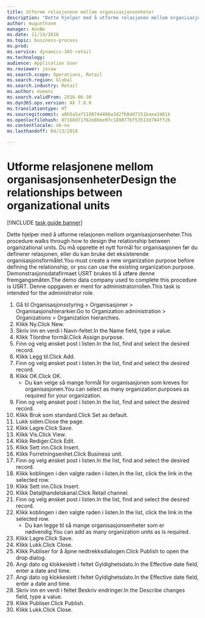 ```yaml
--- 
title: Utforme relasjonene mellom organisasjonsenheter
description: "Dette hjelper med å utforme relasjonen mellom organisasjonsenheter."
author: mugunthanm
manager: AnnBe
ms.date: 11/14/2016
ms.topic: business-process
ms.prod: 
ms.service: dynamics-365-retail
ms.technology: 
audience: Application User
ms.reviewer: josaw
ms.search.scope: Operations, Retail
ms.search.region: Global
ms.search.industry: Retail
ms.author: mumani
ms.search.validFrom: 2016-06-30
ms.dyn365.ops.version: AX 7.0.0
ms.translationtype: HT
ms.sourcegitcommit: a8b5a5af5108744406a3d2fb84d7151baea2481b
ms.openlocfilehash: 07168d71f62e8bbe97c189077bf53513d784ff26
ms.contentlocale: nb-no
ms.lasthandoff: 04/13/2018

---
```

# <a name="design-the-relationships-between-organizational-units"></a><span data-ttu-id="9295c-103">Utforme relasjonene mellom organisasjonsenheter</span><span class="sxs-lookup"><span data-stu-id="9295c-103">Design the relationships between organizational units</span></span>

[!INCLUDE [task guide banner](../includes/task-guide-banner.md)]

<span data-ttu-id="9295c-104">Dette hjelper med å utforme relasjonen mellom organisasjonsenheter.</span><span class="sxs-lookup"><span data-stu-id="9295c-104">This procedure walks through how to design the relationship between organizational units.</span></span> <span data-ttu-id="9295c-105">Du må opprette et nytt formål for organisasjonen før du definerer relasjonen, eller du kan bruke det eksisterende organisasjonsformålet.</span><span class="sxs-lookup"><span data-stu-id="9295c-105">You must create a new organization purpose before defining the relationship, or you can use the existing organization purpose.</span></span> <span data-ttu-id="9295c-106">Demonstrasjonsdatafirmaet USRT brukes til å utføre denne fremgangsmåten.</span><span class="sxs-lookup"><span data-stu-id="9295c-106">The demo data company used to complete this procedure is USRT.</span></span> <span data-ttu-id="9295c-107">Denne oppgaven er ment for administratorrollen.</span><span class="sxs-lookup"><span data-stu-id="9295c-107">This task is intended for the administrator role.</span></span>

1. <span data-ttu-id="9295c-108">Gå til Organisasjonsstyring > Organisasjoner > Organisasjonshierarkier.</span><span class="sxs-lookup"><span data-stu-id="9295c-108">Go to Organization administration > Organizations > Organization hierarchies.</span></span>
2. <span data-ttu-id="9295c-109">Klikk Ny.</span><span class="sxs-lookup"><span data-stu-id="9295c-109">Click New.</span></span>
3. <span data-ttu-id="9295c-110">Skriv inn en verdi i Navn-feltet.</span><span class="sxs-lookup"><span data-stu-id="9295c-110">In the Name field, type a value.</span></span>
4. <span data-ttu-id="9295c-111">Klikk Tilordne formål.</span><span class="sxs-lookup"><span data-stu-id="9295c-111">Click Assign purpose.</span></span>
5. <span data-ttu-id="9295c-112">Finn og velg ønsket post i listen.</span><span class="sxs-lookup"><span data-stu-id="9295c-112">In the list, find and select the desired record.</span></span>
6. <span data-ttu-id="9295c-113">Klikk Legg til.</span><span class="sxs-lookup"><span data-stu-id="9295c-113">Click Add.</span></span>
7. <span data-ttu-id="9295c-114">Finn og velg ønsket post i listen.</span><span class="sxs-lookup"><span data-stu-id="9295c-114">In the list, find and select the desired record.</span></span>
8. <span data-ttu-id="9295c-115">Klikk OK.</span><span class="sxs-lookup"><span data-stu-id="9295c-115">Click OK.</span></span>
    * <span data-ttu-id="9295c-116">Du kan velge så mange formål for organisasjonen som kreves for organisasjonen.</span><span class="sxs-lookup"><span data-stu-id="9295c-116">You can select as many organization purposes as required for your organization.</span></span>  
9. <span data-ttu-id="9295c-117">Finn og velg ønsket post i listen.</span><span class="sxs-lookup"><span data-stu-id="9295c-117">In the list, find and select the desired record.</span></span>
10. <span data-ttu-id="9295c-118">Klikk Bruk som standard.</span><span class="sxs-lookup"><span data-stu-id="9295c-118">Click Set as default.</span></span>
11. <span data-ttu-id="9295c-119">Lukk siden.</span><span class="sxs-lookup"><span data-stu-id="9295c-119">Close the page.</span></span>
12. <span data-ttu-id="9295c-120">Klikk Lagre.</span><span class="sxs-lookup"><span data-stu-id="9295c-120">Click Save.</span></span>
13. <span data-ttu-id="9295c-121">Klikk Vis.</span><span class="sxs-lookup"><span data-stu-id="9295c-121">Click View.</span></span>
14. <span data-ttu-id="9295c-122">Klikk Rediger.</span><span class="sxs-lookup"><span data-stu-id="9295c-122">Click Edit.</span></span>
15. <span data-ttu-id="9295c-123">Klikk Sett inn.</span><span class="sxs-lookup"><span data-stu-id="9295c-123">Click Insert.</span></span>
16. <span data-ttu-id="9295c-124">Klikk Forretningsenhet.</span><span class="sxs-lookup"><span data-stu-id="9295c-124">Click Business unit.</span></span>
17. <span data-ttu-id="9295c-125">Finn og velg ønsket post i listen.</span><span class="sxs-lookup"><span data-stu-id="9295c-125">In the list, find and select the desired record.</span></span>
18. <span data-ttu-id="9295c-126">Klikk koblingen i den valgte raden i listen.</span><span class="sxs-lookup"><span data-stu-id="9295c-126">In the list, click the link in the selected row.</span></span>
19. <span data-ttu-id="9295c-127">Klikk Sett inn.</span><span class="sxs-lookup"><span data-stu-id="9295c-127">Click Insert.</span></span>
20. <span data-ttu-id="9295c-128">Klikk Detaljhandelskanal.</span><span class="sxs-lookup"><span data-stu-id="9295c-128">Click Retail channel.</span></span>
21. <span data-ttu-id="9295c-129">Finn og velg ønsket post i listen.</span><span class="sxs-lookup"><span data-stu-id="9295c-129">In the list, find and select the desired record.</span></span>
22. <span data-ttu-id="9295c-130">Klikk koblingen i den valgte raden i listen.</span><span class="sxs-lookup"><span data-stu-id="9295c-130">In the list, click the link in the selected row.</span></span>
    * <span data-ttu-id="9295c-131">Du kan legge til så mange organisasjonsenheter som er nødvendig.</span><span class="sxs-lookup"><span data-stu-id="9295c-131">You can add as many organization units as is required.</span></span>  
23. <span data-ttu-id="9295c-132">Klikk Lagre.</span><span class="sxs-lookup"><span data-stu-id="9295c-132">Click Save.</span></span>
24. <span data-ttu-id="9295c-133">Klikk Lukk.</span><span class="sxs-lookup"><span data-stu-id="9295c-133">Click Close.</span></span>
25. <span data-ttu-id="9295c-134">Klikk Publiser for å åpne nedtrekksdialogen.</span><span class="sxs-lookup"><span data-stu-id="9295c-134">Click Publish to open the drop dialog.</span></span>
26. <span data-ttu-id="9295c-135">Angi dato og klokkeslett i feltet Gyldighetsdato.</span><span class="sxs-lookup"><span data-stu-id="9295c-135">In the Effective date field, enter a date and time.</span></span>
27. <span data-ttu-id="9295c-136">Angi dato og klokkeslett i feltet Gyldighetsdato.</span><span class="sxs-lookup"><span data-stu-id="9295c-136">In the Effective date field, enter a date and time.</span></span>
28. <span data-ttu-id="9295c-137">Skriv inn en verdi i feltet Beskriv endringer.</span><span class="sxs-lookup"><span data-stu-id="9295c-137">In the Describe changes field, type a value.</span></span>
29. <span data-ttu-id="9295c-138">Klikk Publiser.</span><span class="sxs-lookup"><span data-stu-id="9295c-138">Click Publish.</span></span>
30. <span data-ttu-id="9295c-139">Klikk Lukk.</span><span class="sxs-lookup"><span data-stu-id="9295c-139">Click Close.</span></span>


